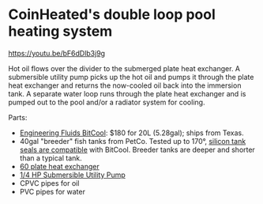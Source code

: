 # CoinHeated's double loop pool heating system

https://youtu.be/bF6dDlb3j9g

Hot oil flows over the divider to the submerged plate heat exchanger. A submersible utility pump picks up the hot oil and pumps it through the plate heat exchanger and returns the now-cooled oil back into the immersion tank. A separate water loop runs through the plate heat exchanger and is pumped out to the pool and/or a radiator system for cooling.

Parts:
* [Engineering Fluids BitCool](https://www.engineeredfluids.com/bitcool): $180 for 20L (5.28gal); ships from Texas.
* 40gal "breeder" fish tanks from PetCo. Tested up to 170°, [silicon tank seals are compatible](https://t.me/ImmersionCoolingTechnologyTalk/16504) with BitCool. Breeder tanks are deeper and shorter than a typical tank.
* [60 plate heat exchanger](https://www.amazon.com/VEVOR-Exchanger-Stainless-Hydronic-Heating/dp/B08N558K97)
* [1/4 HP Submersible Utility Pump](https://www.menards.com/main/plumbing/pumps-tanks/utility-sump-pumps/barracuda-reg-1-4-hp-thermoplastic-submersible-utility-pump/91250/p-1444428713624-c-1489153238832.htm?tid=5737724981746642496&ipos=8)
* CPVC pipes for oil
* PVC pipes for water